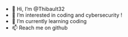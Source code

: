 - 👋 Hi, I’m @Thibault32
- 👀 I’m interested in coding and cybersecurity ! 
- 🌱 I’m currently learning coding  
- 📫 Reach me on github 

<!---
Thibault32/Thibault32 is a ✨ special ✨ repository because its `README.md` (this file) appears on your GitHub profile.
You can click the Preview link to take a look at your changes.
--->
